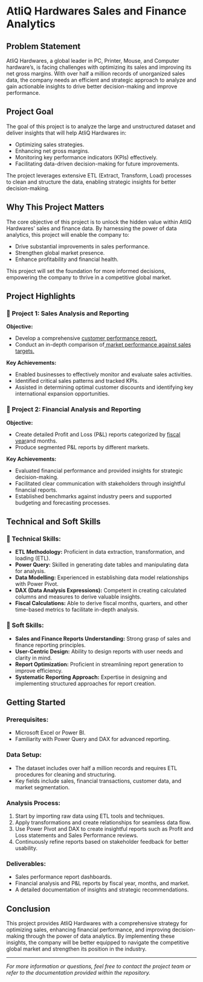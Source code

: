 # AtliQ Hardwares Sales and Finance Analytics

## Problem Statement
AtliQ Hardwares, a global leader in PC, Printer, Mouse, and Computer hardware’s, is facing challenges with optimizing its sales and improving its net gross margins. With over half a million records of unorganized sales data, the company needs an efficient and strategic approach to analyze and gain actionable insights to drive better decision-making and improve performance.

## Project Goal
The goal of this project is to analyze the large and unstructured dataset and deliver insights that will help AtliQ Hardwares in:
- Optimizing sales strategies.
- Enhancing net gross margins.
- Monitoring key performance indicators (KPIs) effectively.
- Facilitating data-driven decision-making for future improvements.

The project leverages extensive ETL (Extract, Transform, Load) processes to clean and structure the data, enabling strategic insights for better decision-making.

## Why This Project Matters
The core objective of this project is to unlock the hidden value within AtliQ Hardwares' sales and finance data. By harnessing the power of data analytics, this project will enable the company to:
- Drive substantial improvements in sales performance.
- Strengthen global market presence.
- Enhance profitability and financial health.

This project will set the foundation for more informed decisions, empowering the company to thrive in a competitive global market.

## Project Highlights

### 📘 Project 1: Sales Analysis and Reporting
**Objective:**
- Develop a comprehensive [customer performance report.](https://github.com/aayushinidhi/Excel-Sales-Analytics/blob/main/Customer%20Performane%20Report%20.pdf)
- Conduct an in-depth comparison of[ market performance against sales targets.](https://github.com/aayushinidhi/Excel-Sales-Analytics/blob/main/Market%20Performance%20Vs%20Target.pdf)

**Key Achievements:**
- Enabled businesses to effectively monitor and evaluate sales activities.
- Identified critical sales patterns and tracked KPIs.
- Assisted in determining optimal customer discounts and identifying key international expansion opportunities.

### 📘 Project 2: Financial Analysis and Reporting
**Objective:**
- Create detailed Profit and Loss (P&L) reports categorized by [fiscal year](https://github.com/aayushinidhi/Excel-Sales-Analytics/blob/main/P%20%26%20L%20by%20Fiscal%20Year.pdf)and months.
- Produce segmented P&L reports by different markets.

**Key Achievements:**
- Evaluated financial performance and provided insights for strategic decision-making.
- Facilitated clear communication with stakeholders through insightful financial reports.
- Established benchmarks against industry peers and supported budgeting and forecasting processes.

## Technical and Soft Skills

### 💫 Technical Skills:
- **ETL Methodology:** Proficient in data extraction, transformation, and loading (ETL).
- **Power Query:** Skilled in generating date tables and manipulating data for analysis.
- **Data Modelling:** Experienced in establishing data model relationships with Power Pivot.
- **DAX (Data Analysis Expressions):** Competent in creating calculated columns and measures to derive valuable insights.
- **Fiscal Calculations:** Able to derive fiscal months, quarters, and other time-based metrics to facilitate in-depth analysis.

### 💫 Soft Skills:
- **Sales and Finance Reports Understanding:** Strong grasp of sales and finance reporting principles.
- **User-Centric Design:** Ability to design reports with user needs and clarity in mind.
- **Report Optimization:** Proficient in streamlining report generation to improve efficiency.
- **Systematic Reporting Approach:** Expertise in designing and implementing structured approaches for report creation.

## Getting Started

### Prerequisites:
- Microsoft Excel or Power BI.
- Familiarity with Power Query and DAX for advanced reporting.

### Data Setup:
- The dataset includes over half a million records and requires ETL procedures for cleaning and structuring.
- Key fields include sales, financial transactions, customer data, and market segmentation.

### Analysis Process:
1. Start by importing raw data using ETL tools and techniques.
2. Apply transformations and create relationships for seamless data flow.
3. Use Power Pivot and DAX to create insightful reports such as Profit and Loss statements and Sales Performance reviews.
4. Continuously refine reports based on stakeholder feedback for better usability.

### Deliverables:
- Sales performance report dashboards.
- Financial analysis and P&L reports by fiscal year, months, and market.
- A detailed documentation of insights and strategic recommendations.

## Conclusion
This project provides AtliQ Hardwares with a comprehensive strategy for optimizing sales, enhancing financial performance, and improving decision-making through the power of data analytics. By implementing these insights, the company will be better equipped to navigate the competitive global market and strengthen its position in the industry.

---

*For more information or questions, feel free to contact the project team or refer to the documentation provided within the repository.*
